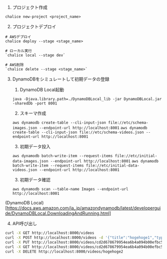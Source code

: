 1. プロジェクト作成
```
chalice new-project <project_name>
```

2. プロジェクトデプロイ
```
# AWSデプロイ
chalice deploy --stage <stage_name>

# ローカル実行
`chalice local --stage dev`

# AWS削除
`chalice delete --stage <stage_name>`
```

3. DynamoDBをシミュレートして初期データの登録
    1. DynamoDB Local起動
    
    `java -Djava.library.path=./DynamoDBLocal_lib -jar DynamoDBLocal.jar -sharedDb -port 8001`

    2. スキーマ作成

    `aws dynamodb create-table --cli-input-json file://etc/schema-images.json --endpoint-url http://localhost:8001`
    `aws dynamodb create-table --cli-input-json file://etc/schema-videos.json --endpoint-url http://localhost:8001`

    3. 初期データ投入

    `aws dynamodb batch-write-item --request-items file://etc/initial-data-images.json --endpoint-url http://localhost:8001`
    `aws dynamodb batch-write-item --request-items file://etc/initial-data-videos.json --endpoint-url http://localhost:8001`

    3. 初期データ確認

    `aws dynamodb scan --table-name Images --endpoint-url http://localhost:8001`

(DynamoDB Local)[https://docs.aws.amazon.com/ja_jp/amazondynamodb/latest/developerguide/DynamoDBLocal.DownloadingAndRunning.html]

4. API呼び出し
```bash
curl -X GET http://localhost:8000/videos
curl -X POST http://localhost:8000/videos -d '{"title":"hogehoge1","type":"video/mp4", "size":1}' -H "Content-Type:application/json"
curl -X PUT http://localhost:8000/videos/cd2d678679954ea6b4a094b00efbc595 -d '{"title":"hogehoge2"}' -H "Content-Type:application/json"
curl -X GET http://localhost:8000/videos/cd2d678679954ea6b4a094b00efbc595
curl -X DELETE http://localhost:8000/videos/hogehoge2
```